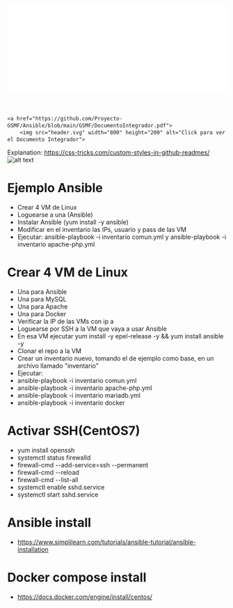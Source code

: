 <div align="center">
	<br>
	<a href="ttps://github.com/Proyecto-GSMF/Ansible/blob/main/GSMF/DocumentoIntegrador.pdf">
		<img src="header.svg" width="800" height="200" alt="Click para ver el Documento Integrador">
	</a>
	<br>
</div>
<br>
<br>

	<a href="https://github.com/Proyecto-GSMF/Ansible/blob/main/GSMF/DocumentoIntegrador.pdf">
		<img src="header.svg" width="800" height="200" alt="Click para ver el Documento Integrador">
Explanation: https://css-tricks.com/custom-styles-in-github-readmes/
 ![alt text](https://github.com/Proyecto-GSMF/Ansible/blob/main/GSMF/asd.png)

# Ejemplo Ansible

- Crear 4 VM de Linux
- Loguearse a una (Ansible)
- Instalar Ansible (yum install -y ansible)
- Modificar en el inventario las IPs, usuario y pass de las VM
- Ejecutar: ansible-playbook -i inventario comun.yml y ansible-playbook -i inventario apache-php.yml 

# Crear 4 VM de Linux
- Una para Ansible
- Una para MySQL
- Una para Apache
- Una para Docker
- Verificar la IP de las VMs con ip a
- Loguearse por SSH a la VM que vaya a usar Ansible
- En esa VM ejecutar yum install -y epel-release -y && yum install ansible -y
- Clonar el repo a la VM
- Crear un inventario nuevo, tomando el de ejemplo como base, en un archivo llamado "inventario"
- Ejecutar:
- ansible-playbook -i inventario comun.yml
- ansible-playbook -i inventario apache-php.yml
- ansible-playbook -i inventario mariadb.yml
- ansible-playbook -i inventario docker

# Activar SSH(CentOS7)
- yum install openssh
- systemctl status firewalld
- firewall-cmd --add-service=ssh --permanent
- firewall-cmd --reload
- firewall-cmd --list-all
- systemctl enable sshd.service
- systemctl start sshd.service

# Ansible install
- https://www.simplilearn.com/tutorials/ansible-tutorial/ansible-installation

# Docker compose install
- https://docs.docker.com/engine/install/centos/
